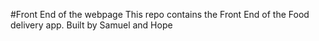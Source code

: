 #Front End of the webpage
This repo contains the Front End of the Food delivery app.
Built by Samuel and Hope